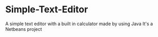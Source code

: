 # Simple-Text-Editor
A simple text editor with a built in calculator made by using Java
It's a Netbeans project
